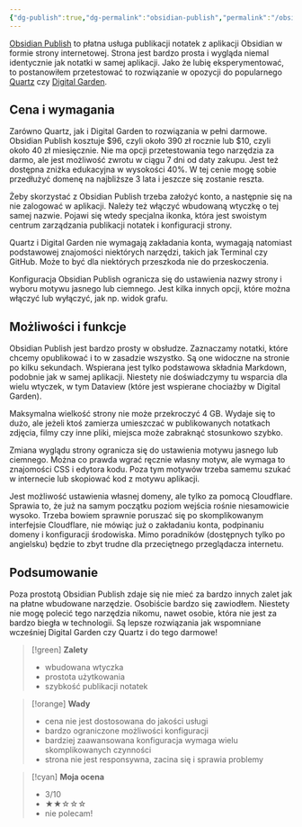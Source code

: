 ```yaml
---
{"dg-publish":true,"dg-permalink":"obsidian-publish","permalink":"/obsidian-publish/","tags":["Obsidian"]}
---
```



[Obsidian Publish](https://obsidian.md/publish) to płatna usługa publikacji notatek z aplikacji Obsidian w formie strony internetowej. Strona jest bardzo prosta i wygląda niemal identycznie jak notatki w samej aplikacji. Jako że lubię eksperymentować, to postanowiłem przetestować to rozwiązanie w opozycji do popularnego [Quartz](https://quartz.jzhao.xyz) czy [Digital Garden](https://dg-docs.ole.dev).

## Cena i wymagania

Zarówno Quartz, jak i Digital Garden to rozwiązania w pełni darmowe. Obsidian Publish kosztuje $96, czyli około 390 zł rocznie lub $10, czyli około 40 zł miesięcznie. Nie ma opcji przetestowania tego narzędzia za darmo, ale jest możliwość zwrotu w ciągu 7 dni od daty zakupu. Jest też dostępna zniżka edukacyjna w wysokości 40%. W tej cenie mogę sobie przedłużyć domenę na najbliższe 3 lata i jeszcze się zostanie reszta.

Żeby skorzystać z Obsidian Publish trzeba założyć konto, a następnie się na nie zalogować w aplikacji. Należy też włączyć wbudowaną wtyczkę o tej samej nazwie. Pojawi się wtedy specjalna ikonka, która jest swoistym centrum zarządzania publikacji notatek i konfiguracji strony.

Quartz i Digital Garden nie wymagają zakładania konta, wymagają natomiast podstawowej znajomości niektórych narzędzi, takich jak Terminal czy GitHub. Może to być dla niektórych przeszkoda nie do przeskoczenia.

Konfiguracja Obsidian Publish ogranicza się do ustawienia nazwy strony i wyboru motywu jasnego lub ciemnego. Jest kilka innych opcji, które można włączyć lub wyłączyć, jak np. widok grafu.

## Możliwości i funkcje

Obsidian Publish jest bardzo prosty w obsłudze. Zaznaczamy notatki, które chcemy opublikować i to w zasadzie wszystko. Są one widoczne na stronie po kilku sekundach. Wspierana jest tylko podstawowa składnia Markdown, podobnie jak w samej aplikacji. Niestety nie doświadczymy tu wsparcia dla wielu wtyczek, w tym Dataview (które jest wspierane chociażby w Digital Garden).

Maksymalna wielkość strony nie może przekroczyć 4 GB. Wydaje się to dużo, ale jeżeli ktoś zamierza umieszczać w publikowanych notatkach zdjęcia, filmy czy inne pliki, miejsca może zabraknąć stosunkowo szybko.

Zmiana wyglądu strony ogranicza się do ustawienia motywu jasnego lub ciemnego. Można co prawda wgrać ręcznie własny motyw, ale wymaga to znajomości CSS i edytora kodu. Poza tym motywów trzeba samemu szukać w internecie lub skopiować kod z motywu aplikacji.

Jest możliwość ustawienia własnej domeny, ale tylko za pomocą Cloudflare. Sprawia to, że już na samym początku poziom wejścia rośnie niesamowicie wysoko. Trzeba bowiem sprawnie poruszać się po skomplikowanym interfejsie Cloudflare, nie mówiąc już o zakładaniu konta, podpinaniu domeny i konfiguracji środowiska. Mimo poradników (dostępnych tylko po angielsku) będzie to zbyt trudne dla przeciętnego przeglądacza internetu.

## Podsumowanie

Poza prostotą Obsidian Publish zdaje się nie mieć za bardzo innych zalet jak na płatne wbudowane narzędzie. Osobiście bardzo się zawiodłem. Niestety nie mogę polecić tego narzędzia nikomu, nawet osobie, która nie jest za bardzo biegła w technologii. Są lepsze rozwiązania jak wspomniane wcześniej Digital Garden czy Quartz i do tego darmowe!

> [!green] **Zalety**
> - wbudowana wtyczka
> - prostota użytkowania
> - szybkość publikacji notatek

> [!orange] **Wady**
> - cena nie jest dostosowana do jakości usługi
> - bardzo ograniczone możliwości konfiguracji
> - bardziej zaawansowana konfiguracja wymaga wielu skomplikowanych czynności
> - strona nie jest responsywna, zacina się i sprawia problemy

> [!cyan] **Moja ocena**
> - 3/10
> - ★★☆☆☆
> - nie polecam!
